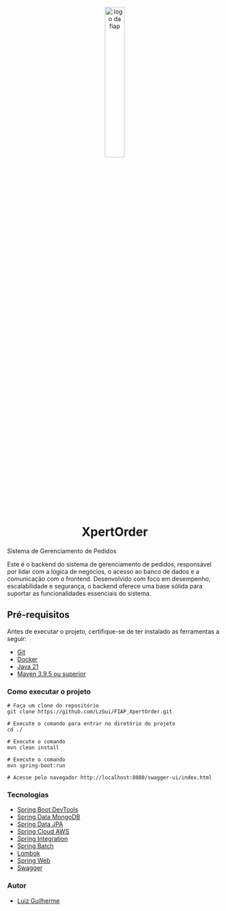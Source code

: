 <div style="text-align: center">
  <img src="https://upload.wikimedia.org/wikipedia/commons/d/d4/Fiap-logo-novo.jpg" alt="logo da fiap" width=30%/>
</div>

<h1 align="center">XpertOrder</h1>

Sistema de Gerenciamento de Pedidos

Este é o backend do sistema de gerenciamento de pedidos, responsável por lidar com a lógica de negócios, 
o acesso ao banco de dados e a comunicação com o frontend. Desenvolvido com foco em desempenho, 
escalabilidade e segurança, o backend oferece uma base sólida para suportar as funcionalidades essenciais do sistema.

## Pré-requisitos

Antes de executar o projeto, certifique-se de ter instalado as ferramentas a seguir:

* [Git](https://www.git-scm.com/downloads)
* [Docker](https://docs.docker.com/get-docker/)
* [Java 21](https://www.oracle.com/java/technologies/javase/jdk21-archive-downloads.html)
* [Maven 3.9.5 ou superior](https://maven.apache.org/download.cgi)

### Como executar o projeto

```
# Faça um clone do repositório
git clone https://github.com/LzGui/FIAP_XpertOrder.git

# Execute o comando para entrar no diretório do projeto
cd ./

# Execute o comando
mvn clean install

# Execute o comando
mvn spring-boot:run

# Acesse pelo navegador http://localhost:8080/swagger-ui/index.html
```

### Tecnologias

- [Spring Boot DevTools](https://docs.spring.io/spring-boot/docs/1.5.16.RELEASE/reference/html/using-boot-devtools.html)
- [Spring Data MongoDB](https://spring.io/projects/spring-data-mongodb/)
- [Spring Data JPA](https://spring.io/projects/spring-data-jpa)
- [Spring Cloud AWS](https://spring.io/projects/spring-cloud-aws)
- [Spring Integration](https://spring.io/projects/spring-integration)
- [Spring Batch](https://spring.io/projects/spring-batch)
- [Lombok](https://projectlombok.org/)
- [Spring Web](https://docs.spring.io/spring-framework/reference/web.html)
- [Swagger](https://swagger.io/tools/swagger-ui/)

### Autor

* [Luiz Guilherme](https://www.linkedin.com/in/lzguilhermecp/)

